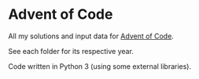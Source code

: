 # Advent of Code
All my solutions and input data for [Advent of Code](https://adventofcode.com). 

See each folder for its respective year. 

Code written in Python 3 (using some external libraries).
